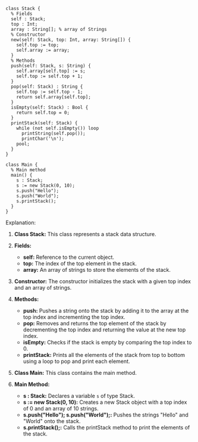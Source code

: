 ```cool
class Stack {
  % Fields
  self : Stack;
  top : Int;
  array : String[]; % array of Strings
  % Constructor
  new(self: Stack, top: Int, array: String[]) {
    self.top := top;
    self.array := array;
  }
  % Methods
  push(self: Stack, s: String) {
    self.array[self.top] := s;
    self.top := self.top + 1;
  }
  pop(self: Stack) : String {
    self.top := self.top - 1;
    return self.array[self.top];
  }
  isEmpty(self: Stack) : Bool {
    return self.top = 0;
  }
  printStack(self: Stack) {
    while (not self.isEmpty()) loop
      printString(self.pop());
      printChar('\n');
    pool;
  }
}

class Main {
  % Main method
  main() {
    s : Stack;
    s := new Stack(0, 10);
    s.push("Hello");
    s.push("World");
    s.printStack();
  }
}
```

Explanation:

1. **Class Stack:** This class represents a stack data structure.

2. **Fields:**
   - **self:** Reference to the current object.
   - **top:** The index of the top element in the stack.
   - **array:** An array of strings to store the elements of the stack.

3. **Constructor:** The constructor initializes the stack with a given top index and an array of strings.

4. **Methods:**
   - **push:** Pushes a string onto the stack by adding it to the array at the top index and incrementing the top index.
   - **pop:** Removes and returns the top element of the stack by decrementing the top index and returning the value at the new top index.
   - **isEmpty:** Checks if the stack is empty by comparing the top index to 0.
   - **printStack:** Prints all the elements of the stack from top to bottom using a loop to pop and print each element.

5. **Class Main:** This class contains the main method.

6. **Main Method:**
   - **s : Stack:** Declares a variable `s` of type Stack.
   - **s := new Stack(0, 10):** Creates a new Stack object with a top index of 0 and an array of 10 strings.
   - **s.push("Hello"); s.push("World");:** Pushes the strings "Hello" and "World" onto the stack.
   - **s.printStack();:** Calls the printStack method to print the elements of the stack.